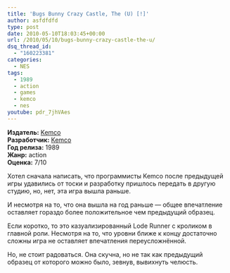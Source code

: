 ```yaml
---
title: 'Bugs Bunny Crazy Castle, The (U) [!]'
author: asfdfdfd
type: post
date: 2010-05-10T18:03:45+00:00
url: /2010/05/10/bugs-bunny-crazy-castle-the-u/
dsq_thread_id:
  - "160223381"
categories:
  - NES
tags:
  - 1989
  - action
  - games
  - kemco
  - nes
youtube: pdr_7jhVAes
---
```

**Издатель:** [Kemco][1]  
**Разработчик:** [Kemco][1]  
**Год релиза:** 1989  
**Жанр:** action  
**Оценка:** 7/10

Хотел сначала написать, что программисты Kemco после предыдущей игры удавились от тоски и разработку пришлось передать в другую студию, но, нет, эта игра вышла раньше.

<!--more-->

И несмотря на то, что она вышла на год раньше — общее впечатление оставляет гораздо более положительное чем предыдущий образец.

Если коротко, то это казуализированный Lode Runner с кроликом в главной роли. Несмотря на то, что уровни ближе к концу достаточно сложны игра не оставляет впечатления переусложнённой.

Но, не стоит радоваться. Она скучна, но не так как предыдущий образец от которого можно было, зевнув, вывихнуть челюсть.

 [1]: https://www.mobygames.com/company/kotobuki-solution-co-ltd